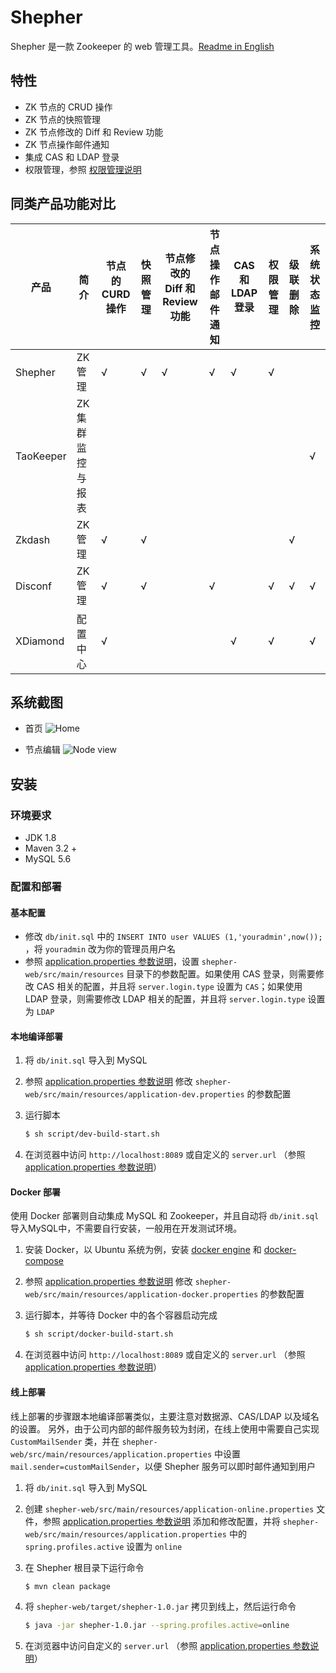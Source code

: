 # Shepher

Shepher 是一款 Zookeeper 的 web 管理工具。[Readme in English](README.md)

## 特性
- ZK 节点的 CRUD 操作
- ZK 节点的快照管理
- ZK 节点修改的 Diff 和 Review 功能
- ZK 节点操作邮件通知
- 集成 CAS 和 LDAP 登录
- 权限管理，参照 [权限管理说明](Docs/Authority-zh.md)

## 同类产品功能对比

产品 | 简介 | 节点的CURD 操作 | 快照管理 | 节点修改的 Diff 和 Review 功能 | 节点操作邮件通知 | CAS 和 LDAP 登录 | 权限管理 | 级联删除 | 系统状态监控
---|---|---|---|---|---|---|---|---|---
Shepher | ZK 管理 | √ | √ | √ | √ | √ | √ |   |  
TaoKeeper | ZK 集群监控与报表 |   |   |   |   |   |   |   | √
Zkdash | ZK 管理 | √ | √ |   |   |   |   | √ |  
Disconf | ZK 管理 | √ | √ |   | √ |   | √ | √ | √
XDiamond | 配置中心 | √ |   |   |   | √ | √ |   | √

## 系统截图
- 首页
![Home](Docs/images/home.png)

- 节点编辑
![Node view](Docs/images/node-view.png)

## 安装

### 环境要求
- JDK 1.8
- Maven 3.2 +
- MySQL 5.6

### 配置和部署

#### 基本配置

- 修改 `db/init.sql` 中的 `INSERT INTO user VALUES (1,'youradmin',now());` ，将 `youradmin` 改为你的管理员用户名
- 参照 [application.properties 参数说明](Docs/Parameter-zh.md)，设置 `shepher-web/src/main/resources` 目录下的参数配置。如果使用 CAS 登录，则需要修改 CAS 相关的配置，并且将 `server.login.type` 设置为 `CAS`；如果使用 LDAP 登录，则需要修改 LDAP 相关的配置，并且将 `server.login.type` 设置为 `LDAP`

#### 本地编译部署

1. 将 `db/init.sql` 导入到 MySQL
2. 参照 [application.properties 参数说明](Docs/Parameter-zh.md) 修改 `shepher-web/src/main/resources/application-dev.properties` 的参数配置
3. 运行脚本

    ```sh
    $ sh script/dev-build-start.sh
    ```
4. 在浏览器中访问 `http://localhost:8089` 或自定义的 `server.url` （参照 [application.properties 参数说明](Docs/Parameter-zh.md)）

#### Docker 部署

使用 Docker 部署则自动集成 MySQL 和 Zookeeper，并且自动将 `db/init.sql` 导入MySQL中，不需要自行安装，一般用在开发测试环境。

1. 安装 Docker，以 Ubuntu 系统为例，安装 [docker engine](https://docs.docker.com/engine/installation/#installation) 和 [docker-compose](https://docs.docker.com/compose/install/)
2. 参照 [application.properties 参数说明](Docs/Parameter-zh.md) 修改 `shepher-web/src/main/resources/application-docker.properties` 的参数配置
3. 运行脚本，并等待 Docker 中的各个容器启动完成

    ```sh
    $ sh script/docker-build-start.sh
    ```
4. 在浏览器中访问 `http://localhost:8089` 或自定义的 `server.url` （参照 [application.properties 参数说明](Docs/Parameter-zh.md)）

#### 线上部署

线上部署的步骤跟本地编译部署类似，主要注意对数据源、CAS/LDAP 以及域名的设置。
另外，由于公司内部的邮件服务较为封闭，在线上使用中需要自己实现 `CustomMailSender` 类，并在 `shepher-web/src/main/resources/application.properties` 中设置 `mail.sender=customMailSender`，以便 Shepher 服务可以即时邮件通知到用户

1. 将 `db/init.sql` 导入到 MySQL
2. 创建 `shepher-web/src/main/resources/application-online.properties` 文件，参照 [application.properties 参数说明](Docs/Parameter-zh.md) 添加和修改配置，并将 `shepher-web/src/main/resources/application.properties` 中的 `spring.profiles.active` 设置为 `online`
3. 在 Shepher 根目录下运行命令

    ```sh
    $ mvn clean package
    ```
4. 将 `shepher-web/target/shepher-1.0.jar` 拷贝到线上，然后运行命令

    ```sh
    $ java -jar shepher-1.0.jar --spring.profiles.active=online
    ```
4. 在浏览器中访问自定义的 `server.url` （参照 [application.properties 参数说明](#applicationproperties-参数说明)）
